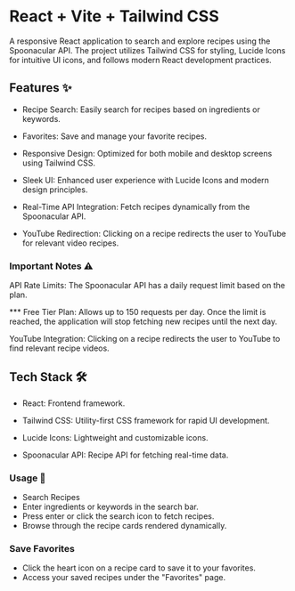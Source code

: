# React + Vite + Tailwind CSS

A responsive React application to search and explore recipes using the Spoonacular API. The project utilizes Tailwind CSS for styling, Lucide Icons for intuitive UI icons, and follows modern React development practices.

## Features ✨

- Recipe Search: Easily search for recipes based on ingredients or keywords.

- Favorites: Save and manage your favorite recipes.

- Responsive Design: Optimized for both mobile and desktop screens using Tailwind CSS.

- Sleek UI: Enhanced user experience with Lucide Icons and modern design principles.

- Real-Time API Integration: Fetch recipes dynamically from the Spoonacular API.

- YouTube Redirection: Clicking on a recipe redirects the user to YouTube for relevant video recipes.

### Important Notes ⚠️

API Rate Limits: The Spoonacular API has a daily request limit based on the plan.

*** Free Tier Plan: Allows up to 150 requests per day. Once the limit is reached, the application will stop fetching new recipes until the next day.

YouTube Integration: Clicking on a recipe redirects the user to YouTube to find relevant recipe videos.

## Tech Stack 🛠️

- React: Frontend framework.

- Tailwind CSS: Utility-first CSS framework for rapid UI development.

- Lucide Icons: Lightweight and customizable icons.

- Spoonacular API: Recipe API for fetching real-time data.

### Usage 🚀
* Search Recipes
* Enter ingredients or keywords in the search bar.
* Press enter or click the search icon to fetch recipes.
* Browse through the recipe cards rendered dynamically.

### Save Favorites
* Click the heart icon on a recipe card to save it to your favorites.
* Access your saved recipes under the "Favorites" page.